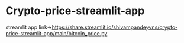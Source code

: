 # Crypto-price-streamlit-app
streamlit app link->https://share.streamlit.io/shivampandeyvns/crypto-price-streamlit-app/main/bitcoin_price.py
